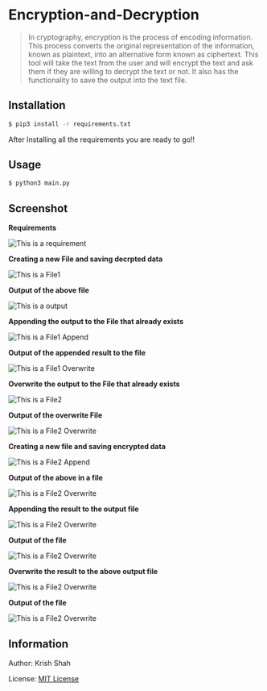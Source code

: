 # Encryption-and-Decryption
> In cryptography, encryption is the process of encoding information. This process converts the original representation of the information, known as plaintext, into an alternative form known as ciphertext. This tool will take the text from the user and will encrypt the text and ask them if they are willing to decrypt the text or not. It also has the functionality to save the output into the text file.

Installation
---------------------
```bash
$ pip3 install -r requirements.txt
```

After Installing all the requirements you are ready to go!!

Usage
---------------------
```bash
$ python3 main.py
```
Screenshot
---------------------

**Requirements**

![This is a requirement](https://github.com/SHAHKRISHS/Encryption-and-Decryption/blob/main/Images/Requirements.png)

**Creating a new File and saving decrpted data**

![This is a File1](https://github.com/SHAHKRISHS/Encryption-and-Decryption/blob/main/Images/Saving%20to%20the%20text%20file%20in%20decryption.png)

**Output of the above file**

![This is a output](https://github.com/SHAHKRISHS/Encryption-and-Decryption/blob/main/Images/File1%20text%20file%20(1).png)

**Appending the output to the File that already exists**

![This is a File1 Append](https://github.com/SHAHKRISHS/Encryption-and-Decryption/blob/main/Images/File%201%20Apppend.png)

**Output of the appended result to the file**

![This is a File1 Overwrite](https://github.com/SHAHKRISHS/Encryption-and-Decryption/blob/main/Images/File%201%20text%20File%20Append.png)

**Overwrite the output to the File that already exists**

![This is a File2](https://github.com/SHAHKRISHS/Encryption-and-Decryption/blob/main/Images/FIle%201%20Overwrite.png)

**Output of the overwrite File**

![This is a File2 Overwrite](https://github.com/SHAHKRISHS/Encryption-and-Decryption/blob/main/Images/Dencrypted%20Overwrite.png)

**Creating a new file and saving encrypted data**

![This is a File2 Append](https://github.com/SHAHKRISHS/Encryption-and-Decryption/blob/main/Images/FIle%202%20Encryption.png)

**Output of the above in a file**

![This is a File2 Overwrite](https://github.com/SHAHKRISHS/Encryption-and-Decryption/blob/main/Images/FIle2%20text%20file%20(2).png)

**Appending the result to the output file**

![This is a File2 Overwrite](https://github.com/SHAHKRISHS/Encryption-and-Decryption/blob/main/Images/File%202%20Append.png)

**Output of the file**

![This is a File2 Overwrite](https://github.com/SHAHKRISHS/Encryption-and-Decryption/blob/main/Images/File%202%20text%20file%20Append.png)

**Overwrite the result to the above output file**

![This is a File2 Overwrite](https://github.com/SHAHKRISHS/Encryption-and-Decryption/blob/main/Images/File%202%20Overwrite.png)

**Output of the file**

![This is a File2 Overwrite](https://github.com/SHAHKRISHS/Encryption-and-Decryption/blob/main/Images/Encrypted%20Overwrite.png)

Information
---------------------

Author: Krish Shah

License: [MIT License](https://opensource.org/licenses/MIT)
